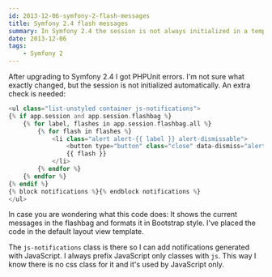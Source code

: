 ```yaml
---
id: 2013-12-06-symfony-2-flash-messages
title: Symfony 2.4 flash messages
summary: In Symfony 2.4 the session is not always initialized in a template. You need an extra step to detect this.
date: 2013-12-06
tags:
    - Symfony 2
---
```


After upgrading to Symfony 2.4 I got PHPUnit errors. I'm not sure what exactly changed, but the session is not initialized automatically. An extra check is needed:

```php
<ul class="list-unstyled container js-notifications">
{% if app.session and app.session.flashbag %}
    {% for label, flashes in app.session.flashbag.all %}
        {% for flash in flashes %}
            <li class="alert alert-{{ label }} alert-dismissable">
                <button type="button" class="close" data-dismiss="alert" aria-hidden="true">&times;</button>
                {{ flash }}
            </li>
        {% endfor %}
    {% endfor %}
{% endif %}
{% block notifications %}{% endblock notifications %}
</ul>
```

In case you are wondering what this code does: It shows the current messages in the flashbag and formats it in Bootstrap style. I've placed the code in the default layout view template.

The `js-notifications` class is there so I can add notifications generated with JavaScript. I always prefix JavaScript only classes with `js`. This way I know there is no css class for it and it's used by JavaScript only.
